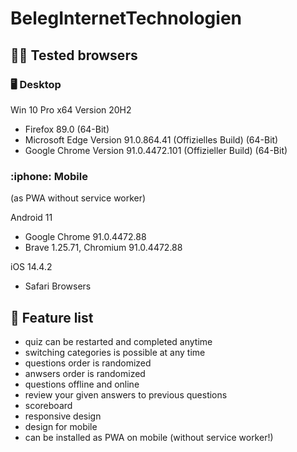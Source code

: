 # BelegInternetTechnologien

 <h2>🧑‍💻 Tested browsers </h2> 
<h3> 🖥️ Desktop</h3>


Win 10 Pro x64 Version 20H2
* Firefox 89.0 (64-Bit)
* Microsoft Edge Version 91.0.864.41 (Offizielles Build) (64-Bit)
* Google Chrome Version 91.0.4472.101 (Offizieller Build) (64-Bit)

<h3>:iphone: Mobile</h3> 

(as PWA without service worker)


Android 11
* Google Chrome 91.0.4472.88
* Brave 1.25.71, Chromium 91.0.4472.88

iOS 14.4.2
* Safari Browsers


<h2> 📣 Feature list </h2>

* quiz can be restarted and completed anytime
* switching categories is possible at any time 
* questions order is randomized
* anwsers order is randomized
* questions offline and online
* review your given answers to previous questions
* scoreboard
* responsive design
* design for mobile
* can be installed as PWA on mobile (without service worker!)
